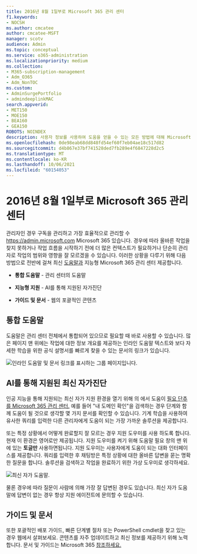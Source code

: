 ```yaml
---
title: 2016년 8월 1일부로 Microsoft 365 관리 센터
f1.keywords:
- NOCSH
ms.author: cmcatee
author: cmcatee-MSFT
manager: scotv
audience: Admin
ms.topic: conceptual
ms.service: o365-administration
ms.localizationpriority: medium
ms.collection:
- M365-subscription-management
- Adm_O365
- Adm_NonTOC
ms.custom:
- AdminSurgePortfolio
- admindeeplinkMAC
search.appverid:
- MET150
- MOE150
- BEA160
- GEA150
ROBOTS: NOINDEX
description: 사용자 정보를 사용하여 도움을 얻을 수 있는 모든 방법에 대해 Microsoft 365 관리 센터.
ms.openlocfilehash: 0de98eab68dd848fd54ef60f7eb04ae18c517d82
ms.sourcegitcommit: d4b867e37bf741528ded7fb289e4f6847228d2c5
ms.translationtype: MT
ms.contentlocale: ko-KR
ms.lasthandoff: 10/06/2021
ms.locfileid: "60154053"
---
```

<!-- The following is just placeholder text from Madhura's mail. We need to add images/examples of each -->

# <a name="how-to-get-help-in-the-microsoft-365-admin-center"></a>2016년 8월 1일부로 Microsoft 365 관리 센터

관리자인 경우 구독을 관리하고 가장 효율적으로 관리할 수 <a href="https://go.microsoft.com/fwlink/p/?linkid=2024339" target="_blank">https://admin.microsoft.com</a> Microsoft 365 있습니다. 경우에 따라 올바른 작업을 찾지 못하거나 작업 흐름을 시작하기 전에 더 많은 컨텍스트가 필요하거나 단순히 관리자로 작업의 범위와 영향을 잘 모르겠을 수 있습니다. 이러한 상황을 다루기 위해 다음 방법으로 전반에 걸쳐 최신 <a href="https://go.microsoft.com/fwlink/p/?linkid=2166757" target="_blank">도움말과</a> 지능형 Microsoft 365 관리 센터 제공합니다.

* **통합 도움말** - 관리 센터의 도움말

* **지능형 지원** - AI를 통해 지원된 자가진단

* **가이드 및 문서** - 웹의 포괄적인 콘텐츠

## <a name="integrated-help"></a>통합 도움말

도움말은 관리 <a href="https://go.microsoft.com/fwlink/p/?linkid=2166757" target="_blank"></a>센터 전체에서 통합되어 있으므로 필요할 때 바로 사용할 수 있습니다. 많은 페이지 맨 위에는 작업에 대한 정보 개요를 제공하는 인라인 도움말 텍스트와 보다 자세한 학습을 위한 공식 설명서를 빠르게 찾을 수 있는 문서의 링크가 있습니다.

![인라인 도움말 및 문서 링크를 표시하는 그룹 페이지입니다.](../../media/integrated-help.png)

## <a name="modern-self-help-powered-by-ai"></a>AI를 통해 지원된 최신 자가진단

인공 지능을 통해 지원되는 최신 자가 지원 환경을  열기 위해 의 에서 도움이 <a href="https://go.microsoft.com/fwlink/p/?linkid=2166757" target="_blank">필요 단추를 Microsoft 365 관리 센터.</a> 예를 들어 "내 도메인 확인"을 검색하는 경우 단계와 함께 도움이 될 것으로 생각할 몇 가지 문서를 확인할 수 있습니다. 기계 학습을 사용하여 유사한 쿼리를 입력한 다른 관리자에게 도움이 되는 가장 가까운 솔루션을 제공합니다.

또는 특정 상황에서 어떻게 완료할지 잘 모르는 경우 지원 도우미를 사용 하도록 합니다. 현재 이 환경은 영어로만 제공됩니다. 지원 도우미를 켜기 위해 도움말 필요 창의 맨 위에 있는 **토글만** 사용하면됩니다. 지원 도우미는 사용자에게 도움이 되는 대화 인터페이스를 제공합니다. 쿼리를 입력한 후 채팅방은 특정 상황에 대한 올바른 답변을 묻는 명확한 질문을 합니다. 솔루션을 검색하고 작업을 완료하기 위한 가상 도우미로 생각하세요.

![최신 자가 도움말.](../../media/help-options.png)

물론 경우에 따라 질문이 사람에 의해 가장 잘 답변된 경우도 있습니다. 최신 자가 도움말에 답변이 없는 경우 항상 지원 에이전트에 문의할 수 있습니다.

## <a name="guides-and-articles"></a>가이드 및 문서

또한 포괄적인 배포 가이드, 빠른 단계별 절차 또는 PowerShell cmdlet을 찾고 있는 경우 웹에서 살펴보세요. 콘텐츠를 자주 업데이트하고 최신 정보를 제공하기 위해 노력합니다. 문서 및 가이드는 Microsoft 365 [참조하세요.](../../index.yml)